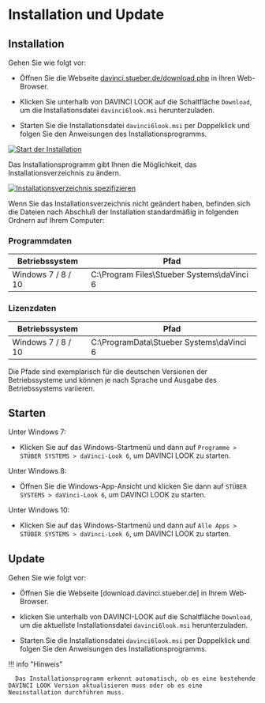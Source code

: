 # Installation und Update

## Installation

Gehen Sie wie folgt vor:

* Öffnen Sie die Webseite [davinci.stueber.de/download.php] in Ihren Web-Browser.

* Klicken Sie unterhalb von DAVINCI LOOK auf die Schaltfläche `Download`, um die Installationsdatei `davinci6look.msi` herunterzuladen.

* Starten Sie die Installationsdatei ``davinci6look.msi`` per Doppelklick und folgen Sie den Anweisungen des Installationsprogramms.

[![Start der Installation][1]][1]

Das Installationsprogramm gibt Ihnen die Möglichkeit, das Installationsverzeichnis zu ändern.

[![Installationsverzeichnis spezifizieren][2]][2]

Wenn Sie das Installationsverzeichnis nicht geändert haben, befinden sich die Dateien nach Abschluß der Installation standardmäßig in folgenden Ordnern auf Ihrem Computer:

### Programmdaten

Betriebssystem             | Pfad
-------------------------- | -------------
Windows  7 / 8 / 10 | C:\Program Files\Stueber Systems\daVinci 6

### Lizenzdaten

Betriebssystem             | Pfad
-------------------------- | -------------
Windows  7 / 8 / 10 | C:\ProgramData\Stueber Systems\daVinci 6


Die Pfade sind exemplarisch für die deutschen Versionen der Betriebssysteme und können je nach Sprache und Ausgabe des Betriebssystems variieren.

## Starten

Unter Windows 7:

* Klicken Sie auf das Windows-Startmenü und dann auf `Programme > STÜBER SYSTEMS > daVinci-Look 6`, um DAVINCI LOOK zu starten.

Unter Windows 8:

* Öffnen Sie die Windows-App-Ansicht und klicken Sie dann auf `STÜBER SYSTEMS > daVinci-Look 6`, um DAVINCI LOOK zu starten.

Unter Windows 10:

* Klicken Sie auf das Windows-Startmenü und dann auf `Alle Apps > STÜBER SYSTEMS > daVinci-Look 6`, um DAVINCI LOOK zu starten.

## Update

Gehen Sie wie folgt vor:

* Öffnen Sie die Webseite [download.davinci.stueber.de] in Ihrem Web-Browser.

* klicken Sie unterhalb von DAVINCI-LOOK auf die Schaltfläche `Download`, um die aktuellste Installationsdatei `davinci6look.msi` herunterzuladen.

* Starten Sie die Installationsdatei `davinci6look.msi` per Doppelklick und folgen Sie den Anweisungen des Installationsprogramms.

!!! info "Hinweis"

      Das Installationsprogramm erkennt automatisch, ob es eine bestehende DAVINCI LOOK Version aktualisieren muss oder ob es eine Neuinstallation durchführen muss.

[davinci.stueber.de/download.php]: http://davinci.stueber.de/download.php

[1]:/assets/images/look/welcome-look.png
[2]:/assets/images/look/enter-folder-look.png
